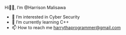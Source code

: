 Hi👋🏾, I’m @Harrison Malisawa

- 👀 I’m interested in Cyber Security
- 🌱 I’m currently learning C++
- 📫 How to reach me harrythaprogrammer@gmail.com
<!---
HarrisonDebz/HarrisonDebz is a ✨ special ✨ repository because its `README.md` (this file) appears on your GitHub profile.
You can click the Preview link to take a look at your changes.
--->
